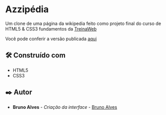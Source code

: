 # Azzipédia

Um clone de uma página da wikipedia feito como projeto final do curso de HTML5 & CSS3 fundamentos da [TreinaWeb](https://www.treinaweb.com.br)

Você pode conferir a versão publicada  [aqui](https://brunoazzireluto.github.io/Azzipedia/)

## 🛠️ Construído com
* HTML5
* CSS3

## ✒️ Autor
* **Bruno Alves** - *Criação da interface* - [Bruno Alves](https://github.com/Brunoazzireluto)
